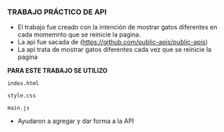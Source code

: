 ### TRABAJO PRÁCTICO DE API

- El trabajo fue creado con la intención de mostrar gatos diferentes en cada momemnto que se reinicie la pagina.
- La api fue sacada de (https://github.com/public-apis/public-apis)
- La api trata de mostrar gatos diferentes cada vez que se reinicie la pagina 




**PARA ESTE TRABAJO SE UTILIZO**

`index.html`

`style.css`

`main.js`
- Ayudaron a agregar y dar forma a la API
